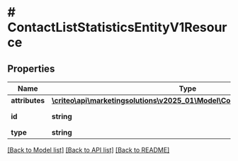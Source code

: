 # # ContactListStatisticsEntityV1Resource

## Properties

Name | Type | Description | Notes
------------ | ------------- | ------------- | -------------
**attributes** | [**\criteo\api\marketingsolutions\v2025_01\Model\ContactListStatisticsEntityV1**](ContactListStatisticsEntityV1.md) |  | [optional]
**id** | **string** | Id of the entity | [optional]
**type** | **string** |  | [optional]

[[Back to Model list]](../../README.md#models) [[Back to API list]](../../README.md#endpoints) [[Back to README]](../../README.md)
